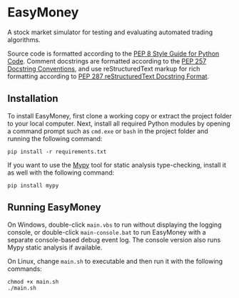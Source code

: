 # EasyMoney

A stock market simulator for testing and evaluating automated trading algorithms.

Source code is formatted according to the [PEP 8 Style Guide for Python Code](
https://www.python.org/dev/peps/pep-0008/ ). Comment docstrings are formatted
according to the [PEP 257 Docstring Conventions](
https://www.python.org/dev/peps/pep-0257/ ), and use reStructuredText markup
for rich formatting according to [PEP 287 reStructuredText Docstring Format](
https://www.python.org/dev/peps/pep-0287/ ).


## Installation

To install EasyMoney, first clone a working copy or extract the project folder
to your local computer. Next, install all required Python modules by opening
a command prompt such as `cmd.exe` or `bash` in the project folder and running
the following command:
```
pip install -r requirements.txt
```

If you want to use the [Mypy]( http://mypy-lang.org/ ) tool for static analysis
type-checking, install it as well with the following command:
```
pip install mypy
```


## Running EasyMoney

On Windows, double-click `main.vbs` to run without displaying the logging
console, or double-click `main-console.bat` to run EasyMoney with a separate
console-based debug event log. The console version also runs Mypy static
analysis if available.

On Linux, change `main.sh` to executable and then run it with the following
commands:
```
chmod +x main.sh
./main.sh
```
